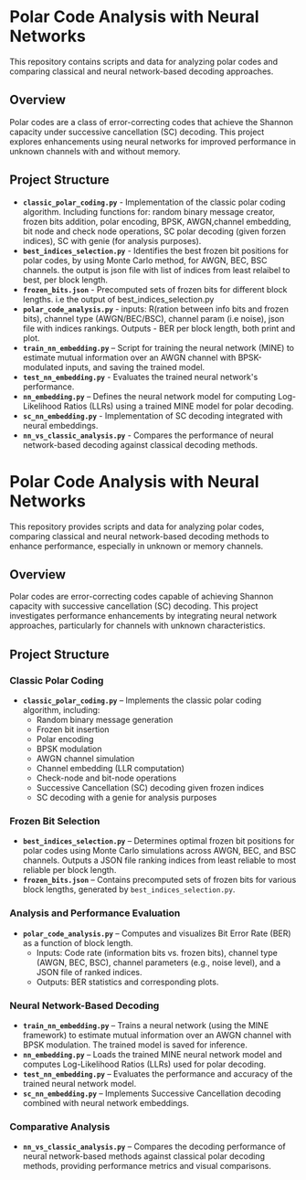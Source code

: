 
# **Polar Code Analysis with Neural Networks**

This repository contains scripts and data for analyzing polar codes and comparing classical and neural network-based decoding approaches.

## **Overview**
Polar codes are a class of error-correcting codes that achieve the Shannon capacity under successive cancellation (SC) decoding. This project explores enhancements using neural networks for improved performance in unknown channels with and without memory.

## **Project Structure**
- **`classic_polar_coding.py`** - Implementation of the classic polar coding algorithm. Including functions for: random binary message creator, frozen bits addition, polar encoding, BPSK, AWGN,channel embedding, bit node and check node operations, SC polar decoding (given forzen indices), SC with genie (for analysis purposes).
- **`best_indices_selection.py`** - Identifies the best frozen bit positions for polar codes, by using Monte Carlo method, for AWGN, BEC, BSC channels. the output is json file with list of indices from least relaibel to best, per block length.
- **`frozen_bits.json`** - Precomputed sets of frozen bits for different block lengths. i.e the output of best_indices_selection.py
- **`polar_code_analysis.py`** - inputs: R(ration between info bits and frozen bits), channel type (AWGN/BEC/BSC), channel param (i.e noise), json file with indices rankings. Outputs - BER per block length, both print and plot.
- **`train_nn_embedding.py`** – Script for training the neural network (MINE) to estimate mutual information over an AWGN channel with BPSK-modulated inputs, and saving the trained model.
- **`test_nn_embedding.py`** - Evaluates the trained neural network's performance.
- **`nn_embedding.py`** – Defines the neural network model for computing Log-Likelihood Ratios (LLRs) using a trained MINE model for polar decoding.
- **`sc_nn_embedding.py`** - Implementation of SC decoding integrated with neural embeddings.
- **`nn_vs_classic_analysis.py`** - Compares the performance of neural network-based decoding against classical decoding methods.



# **Polar Code Analysis with Neural Networks**

This repository provides scripts and data for analyzing polar codes, comparing classical and neural network-based decoding methods to enhance performance, especially in unknown or memory channels.

## **Overview**
Polar codes are error-correcting codes capable of achieving Shannon capacity with successive cancellation (SC) decoding. This project investigates performance enhancements by integrating neural network approaches, particularly for channels with unknown characteristics.

## **Project Structure**

### Classic Polar Coding
- **`classic_polar_coding.py`** – Implements the classic polar coding algorithm, including:
  - Random binary message generation
  - Frozen bit insertion
  - Polar encoding
  - BPSK modulation
  - AWGN channel simulation
  - Channel embedding (LLR computation)
  - Check-node and bit-node operations
  - Successive Cancellation (SC) decoding given frozen indices
  - SC decoding with a genie for analysis purposes

### Frozen Bit Selection
- **`best_indices_selection.py`** – Determines optimal frozen bit positions for polar codes using Monte Carlo simulations across AWGN, BEC, and BSC channels. Outputs a JSON file ranking indices from least reliable to most reliable per block length.
- **`frozen_bits.json`** – Contains precomputed sets of frozen bits for various block lengths, generated by `best_indices_selection.py`.

### Analysis and Performance Evaluation
- **`polar_code_analysis.py`** – Computes and visualizes Bit Error Rate (BER) as a function of block length.
  - Inputs: Code rate (information bits vs. frozen bits), channel type (AWGN, BEC, BSC), channel parameters (e.g., noise level), and a JSON file of ranked indices.
  - Outputs: BER statistics and corresponding plots.

### Neural Network-Based Decoding
- **`train_nn_embedding.py`** – Trains a neural network (using the MINE framework) to estimate mutual information over an AWGN channel with BPSK modulation. The trained model is saved for inference.
- **`nn_embedding.py`** – Loads the trained MINE neural network model and computes Log-Likelihood Ratios (LLRs) used for polar decoding.
- **`test_nn_embedding.py`** – Evaluates the performance and accuracy of the trained neural network model.
- **`sc_nn_embedding.py`** – Implements Successive Cancellation decoding combined with neural network embeddings.

### Comparative Analysis
- **`nn_vs_classic_analysis.py`** – Compares the decoding performance of neural network-based methods against classical polar decoding methods, providing performance metrics and visual comparisons.


